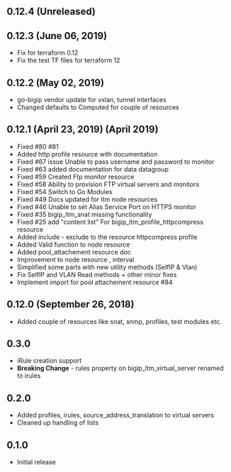 ## 0.12.4 (Unreleased)
## 0.12.3 (June 06, 2019)
- Fix for terraform 0.12 
- Fix the test TF files for terraform 12
## 0.12.2 (May 02, 2019)
- go-bigip vendor update for vxlan, tunnel interfaces
- Changed defaults to Computed for couple of resources
## 0.12.1 (April 23, 2019) (April 2019)
- Fixed #80 #81
- Added http profile resource with documentation
- Fixed #67 issue Unable to pass username and password to monitor
- Fixed #63 added documentation for data datagroup
- Fixed #59 Created Ftp monitor resource
- Fixed #58 Ability to provision FTP virtual servers and monitors
- Fixed #54  Switch to Go Modules
- Fixed #49 Docs updated for ltm node resources
- Fixed #46 Unable to set Alias Service Port on HTTPS monitor
- Fixed #35 bigip_ltm_snat missing functionality
- Fixed #25 add "content list" For bigip_ltm_profile_httpcompress resource
- Added include - exclude to the resource httpcompress profile
- Added Valid function to node resource
- Added  pool_attachement resource doc
- Improvement to node resource , interval
- Simplified some parts with new utility methods (SelfIP & Vlan)
- Fix SelfIP and VLAN Read methods + other minor fixes
- Implement import for pool attachement resource #84

## 0.12.0 (September 26, 2018)
- Added couple of resources like snat, snmp, profiles, test modules etc.

## 0.3.0
- iRule creation support
- **Breaking Change** - rules property on bigip_ltm_virtual_server renamed to irules

## 0.2.0

- Added profiles, irules, source_address_translation to virtual servers
- Cleaned up handling of lists

## 0.1.0

- Initial release
